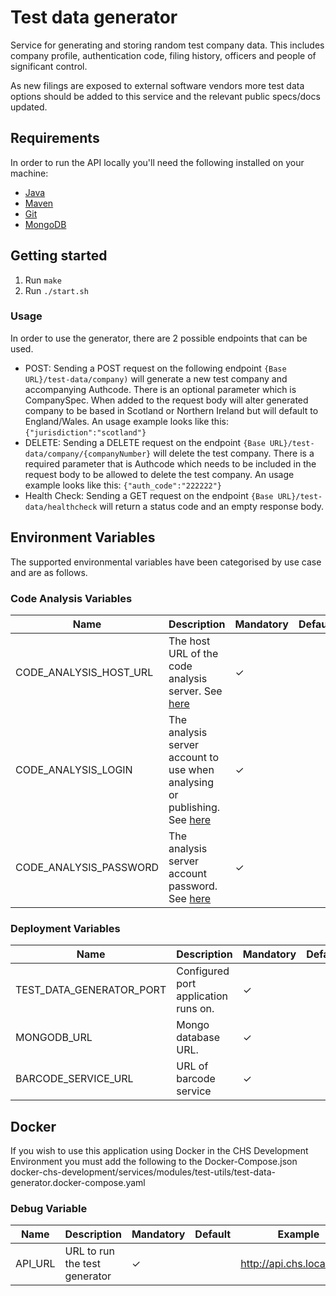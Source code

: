 Test data generator
==========
Service for generating and storing random test company data. This includes company profile, authentication code, filing history, officers and people of significant control.

As new filings are exposed to external software vendors more test data options should be added to this service and the relevant public specs/docs updated.

Requirements
------------
In order to run the API locally you'll need the following installed on your machine:

- [Java](http://www.oracle.com/technetwork/java/javase/downloads/jdk8-downloads-2133151.html)
- [Maven](https://maven.apache.org/download.cgi)
- [Git](https://git-scm.com/downloads)
- [MongoDB](https://www.mongodb.com)


Getting started
---------------
1. Run `make`
2. Run `./start.sh`

### Usage
In order to use the generator, there are 2 possible endpoints that can be used. 

- POST: Sending a POST request on the following endpoint `{Base URL}/test-data/company)` will generate a new test company and accompanying Authcode. There is an optional parameter which is CompanySpec. When added to the request body will alter generated company to be based in Scotland or Northern Ireland but will default to England/Wales. An usage example looks like this: `{"jurisdiction":"scotland"}`
- DELETE: Sending a DELETE request on the endpoint `{Base URL}/test-data/company/{companyNumber}` will delete the test company. There is a required parameter that is Authcode which needs to be included in the request body to be allowed to delete the test company. An usage example looks like this: `{"auth_code":"222222"}` 
- Health Check: Sending a GET request on the endpoint `{Base URL}/test-data/healthcheck` will return a status code and an empty response body.

## Environment Variables
The supported environmental variables have been categorised by use case and are as follows.

### Code Analysis Variables
Name                   | Description                                                                                                                               | Mandatory | Default | Example
---------------------- | ----------------------------------------------------------------------------------------------------------------------------------------- | --------- | ------- | ------------------
CODE_ANALYSIS_HOST_URL | The host URL of the code analysis server. See [here](https://docs.sonarqube.org/display/SONAR/Analysis+Parameters)                        | ✓         |         | http://HOST:PORT
CODE_ANALYSIS_LOGIN    | The analysis server account to use when analysing or publishing. See [here](https://docs.sonarqube.org/display/SONAR/Analysis+Parameters) | ✓         |         | login
CODE_ANALYSIS_PASSWORD | The analysis server account password. See [here](https://docs.sonarqube.org/display/SONAR/Analysis+Parameters)                            | ✓         |         | password

### Deployment Variables
Name                                   | Description                               | Mandatory | Default | Example
-------------------------------------- | ----------------------------------------  | --------- | ------- | -----------------
TEST_DATA_GENERATOR_PORT               | Configured port application runs on.      | ✓         |         | 4022             
MONGODB_URL                            | Mongo database URL.                       | ✓         |         | mongodb://localhost:27017
BARCODE_SERVICE_URL                    | URL of barcode service                    | ✓         |         | http://localhost:9000


## Docker
If you wish to use this application using Docker in the CHS Development Environment you must add the following to the Docker-Compose.json
docker-chs-development/services/modules/test-utils/test-data-generator.docker-compose.yaml

### Debug Variable
Name                                   | Description                               | Mandatory | Default | Example
-------------------------------------- | ----------------------------------------  | --------- | ------- | -----------------
API_URL                                | URL to run the test generator             | ✓         |         | http://api.chs.local:4000             
